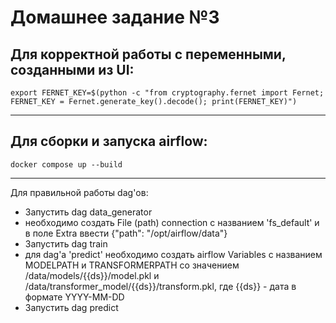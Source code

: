 # Домашнее задание №3
Для корректной работы с переменными, созданными из UI:
------------
    export FERNET_KEY=$(python -c "from cryptography.fernet import Fernet; FERNET_KEY = Fernet.generate_key().decode(); print(FERNET_KEY)")
------------
Для сборки и запуска airflow:
------------
    docker compose up --build
------------

Для правильной работы dag'ов:
- Запустить dag data_generator
- необходимо создать File (path) connection с названием 'fs_default' и в поле Extra ввести {"path": "/opt/airflow/data"}
- Запустить dag train
- для dag'а 'predict' необходимо создать airflow Variables с названием MODELPATH и TRANSFORMERPATH со значением /data/models/{{ds}}/model.pkl и /data/transformer_model/{{ds}}/transform.pkl, где {{ds}} - дата в формате YYYY-MM-DD
- Запустить dag predict